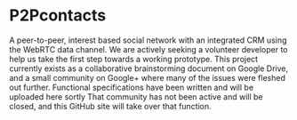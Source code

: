 P2Pcontacts
===========

A peer-to-peer, interest based social network with an integrated CRM using the WebRTC data channel.  We are actively seeking a volunteer developer to help us take the first step towards a working prototype. This project currently exists as a collaborative brainstorming document on Google Drive, and a small community on Google+ where many of the issues were fleshed out further.  Functional specifications have been written and will be uploaded here sortly  That community has not been active and will be closed, and this GitHub site will take over that function.   
